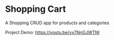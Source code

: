 
# Shopping Cart

A Shopping CRUD app for products and categories

Project Demo: https://youtu.be/vx7NnGJWTNI
